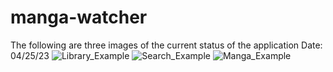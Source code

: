 ﻿# manga-watcher
The following are three images of the current status of the application
Date: 04/25/23
![Library_Example](https://user-images.githubusercontent.com/62623196/234438294-6aeb9be0-b2a0-40a7-a9e9-d8d9f34a67ff.png)
![Search_Example](https://user-images.githubusercontent.com/62623196/234438317-581842f6-a9a4-4c1d-a7a2-ef2cdec0796c.png)
![Manga_Example](https://user-images.githubusercontent.com/62623196/234438323-cc38acdf-fde4-4ef8-96c9-5199c6ecc4d0.png)
